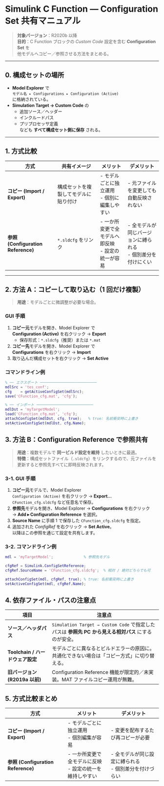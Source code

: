 # Simulink C Function ― Configuration Set 共有マニュアル  

> **対象バージョン**：R2020b 以降  
> **目的**：C Function ブロックの *Custom Code* 設定を含む **Configuration Set** を  
> 他モデルへコピー／参照させる方法をまとめる。

---

## 0. 構成セットの場所

- **Model Explorer** で  
  `モデル名 ▸ Configurations ▸ Configuration (Active)`  
  に格納されている。  
- **Simulation Target → Custom Code** の  
  - 追加ソース／ヘッダー  
  - インクルードパス  
  - プリプロセッサ定義  
  なども **すべて構成セット側に保存** される。

---

## 1. 方式比較

| 方式 | 共有イメージ | メリット | デメリット |
|------|-------------|----------|-----------|
| **コピー (Import / Export)** | 構成セットを複製してモデルに貼り付け | - モデルごとに独立運用<br>- 個別に編集しやすい | - 元ファイルを変更しても自動反映されない |
| **参照 (Configuration Reference)** | `*.sldcfg` をリンク | - 一か所変更で全モデルへ即反映<br>- 設定の統一が容易 | - 全モデルが同じバージョンに縛られる<br>- 個別差分を付けにくい |

---

## 2. 方法 A：コピーして取り込む（1 回だけ複製）

> **用途**：モデルごとに微調整が必要な場合。

### GUI 手順

1. **コピー元**モデルを開き、Model Explorer で  
   **Configuration (Active)** を右クリック → **Export**  
   - 保存形式：`*.sldcfg`（推奨）または `*.mat`
2. **コピー先**モデルを開き、Model Explorer で  
   **Configurations** を右クリック → **Import**  
3. 取り込んだ構成セットを右クリック → **Set Active**

### コマンドライン例

```matlab
% ── エクスポート ──────────────────────────
mdlSrc = 'tes_conf';
cfg    = getActiveConfigSet(mdlSrc);
save('CFunction_cfg.mat', 'cfg');

% ── インポート ──────────────────────────
mdlDst = 'myTargetModel';
load('CFunction_cfg.mat', 'cfg');
attachConfigSet(mdlDst, cfg, true);   % true: 名前衝突時に上書き
setActiveConfigSet(mdlDst, cfg.Name);

```


## 3. 方法 B：Configuration Reference で参照共有

> **用途**：複数モデルで **同一ビルド設定を維持** したいときに最適。  
> **特徴**：構成セットファイル（`.sldcfg`）をリンクするので、元ファイルを更新すると参照先すべてに即時反映されます。

### 3-1. GUI 手順

1. **コピー元**モデルで、Model Explorer  
   `Configuration (Active)` を右クリック → **Export…**  
   `CFunction_cfg.sldcfg` など任意名で保存。  
2. **参照先**モデルを開き、Model Explorer → **Configurations** を右クリック  
   → **Add ▸ Configuration Reference** を選択。  
3. **Source Name** に手順 1 で保存した `CFunction_cfg.sldcfg` を指定。  
4. 追加された *ConfigRef* を右クリック → **Set Active**。  
   以降はこの参照を通じて設定を共有します。

### 3-2. コマンドライン例

````matlab
mdl = 'myTargetModel';              % 参照先モデル

cfgRef = Simulink.ConfigSetReference;
cfgRef.SourceName = 'CFunction_cfg.sldcfg';  % 相対 / 絶対どちらでも可

attachConfigSet(mdl, cfgRef, true); % true: 名前衝突時に上書き
setActiveConfigSet(mdl, cfgRef.Name);

````

## 4. 依存ファイル・パスの注意点

| 項目 | 注意点 |
|------|-------|
| **ソース／ヘッダパス** | `Simulation Target → Custom Code` で指定したパスは **参照先 PC から見える相対パス** にするのが安全。 |
| **Toolchain / ハードウェア設定** | モデルごとに異なるとビルドエラーの原因に。共通化できない場合は「コピー方式」に切り替える。 |
| **旧バージョン (R2019a 以前)** | Configuration Reference 機能が限定的／未実装。MAT ファイルコピー運用が無難。 |

## 5. 方式比較まとめ

| 方式 | メリット | デメリット |
|------|----------|-----------|
| **コピー (Import / Export)** | - モデルごとに独立運用<br>- 個別編集が容易 | - 変更を配布するたび再コピーが必要 |
| **参照 (Configuration Reference)** | - 一か所変更で全モデルに反映<br>- 設定の統一を維持しやすい | - 全モデルが同じ設定に縛られる<br>- 個別差分を付けづらい |

